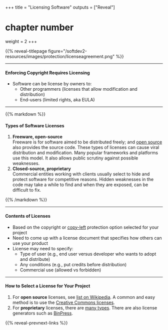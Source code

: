 +++
title = "Licensing Software"
outputs = ["Reveal"]
# chapter number
weight = 2
+++

{{% reveal-titlepage figure="/softdev2-resources/images/protection/licenseagreement.png" %}}

---

#### Enforcing Copyright Requires Licensing

- Software can be license by owners to:
  - Other programmers (licenses that allow modification and distribution)
  - End-users (limited rights, aka EULA)

---

{{% markdown %}}

#### Types of Software Licenses

1. **Freeware, open-source** <br/> <!-- .element: class="fragment" data-fragment-index="1" -->
  <span class="fragment" data-fragment-index="1"> Freeware is for software aimed to be distributed freely; and [open source](https://ggc-sd.github.io/LegalSoftDevApps/paper_ch5.html) also provides the source code. These types of licenses can cause viral distribution and modification. Many popular frameworks and platforms use this model. It also allows public scrutiny against possible weaknesses.</span>
1. **Closed-source, proprietary** <br/> <!-- .element: class="fragment" data-fragment-index="2" --> 
  <span class="fragment" data-fragment-index="2">Commercial entities working with clients usually select to hide and protect software for competitive reasons. Hidden weaknesses in the code may take a while to find and when they are exposed, can be difficult to fix.</span>

{{% /markdown %}}

---

#### Contents of Licenses

- Based on the copyright
  or [copy-left](https://en.wikipedia.org/wiki/Copyleft) protection
  option selected for your project
- Need to come up with a license document that specifies how others can use your product
- License may need to specify:
  - Type of user (e.g., end user versus developer who wants to adopt and distribute)
  - Any conditions (e.g., put credits before distribution)
  - Commercial use (allowed vs forbidden)

---

#### How to Select a License for Your Project

1. For **open source** licenses, see
   [list on Wikipedia](https://en.wikipedia.org/wiki/Comparison_of_free_and_open-source_software_licenses). A
   common and easy method is to use the
   [Creative Commons licenses](https://creativecommons.org/share-your-work/).
2. For **proprietary** licenses, there are
   [many types](https://ggc-sd.github.io/LegalSoftDevApps/paper_ch4.html). There
   are also license generators such as [BinPress](https://www.binpress.com/license-generator/).

{{% reveal-prevnext-links %}}
